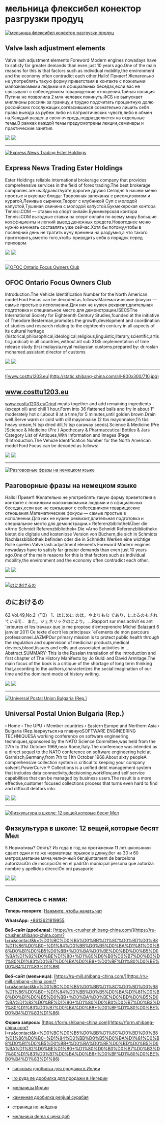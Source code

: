 # мельница флексибел конектор разгрузки продуц

<a href="https://swt.shibang-china.com/?l=ru&img&k=%D0%BC%D0%B5%D0%BB%D1%8C%D0%BD%D0%B8%D1%86%D0%B0+%D1%84%D0%BB%D0%B5%D0%BA%D1%81%D0%B8%D0%B1%D0%B5%D0%BB+%D0%BA%D0%BE%D0%BD%D0%B5%D0%BA%D1%82%D0%BE%D1%80+%D1%80%D0%B0%D0%B7%D0%B3%D1%80%D1%83%D0%B7%D0%BA%D0%B8+%D0%BF%D1%80%D0%BE%D0%B4%D1%83%D1%86" target="_blank">![мельница флексибел конектор разгрузки продуц](http://static.shibang-china.com/all-800x300/361.jpg)</a>

## Valve lash adjustment elements
Valve lash adjustment elements Foreword Modern engines nowadays have to satisfy far greater demands than even just 10 years ago.One of the main reasons for this is that factors such as individual mobility,the environment and the economy often contradict each other.Hallo! Привет! Желательно не употреблять такую форму приветствия в контакте с пожилыми малознакомыми людьми и в официальных беседах,если вас не связывают с собеседником товарищеские отношения.Тайная полиция Путина не позволила 2 млн человек покинуть.ФСБ не выпускает миллионы россиян за границу,и трудно подсчитать процентную долю российских госслужащих,согласившихся сознательно лишить себя права выезда за рубеж либо из патриотических чувств,либо в обмен на.Каждый раздел,в свою очередь,подразделяется на отдельные темы.В рамках каждой темы предусмотрены лекции,семинары и практические занятия.


<a href="https://whatsapp.shibangsoft.com/WhatsApp.php" target="_blank" title="WhatsApp">![](http://static.shibang-china.com/icon/whatsapp.png)</a> <a href="https://swt.shibang-china.com/?l=ru&icon&k=%D0%BC%D0%B5%D0%BB%D1%8C%D0%BD%D0%B8%D1%86%D0%B0+%D1%84%D0%BB%D0%B5%D0%BA%D1%81%D0%B8%D0%B1%D0%B5%D0%BB+%D0%BA%D0%BE%D0%BD%D0%B5%D0%BA%D1%82%D0%BE%D1%80+%D1%80%D0%B0%D0%B7%D0%B3%D1%80%D1%83%D0%B7%D0%BA%D0%B8+%D0%BF%D1%80%D0%BE%D0%B4%D1%83%D1%86" target="_blank">![](http://static.shibang-china.com/icon/chat-ru.png)</a>

---

<a href="https://swt.shibang-china.com/?l=ru&img&k=%D0%BC%D0%B5%D0%BB%D1%8C%D0%BD%D0%B8%D1%86%D0%B0+%D1%84%D0%BB%D0%B5%D0%BA%D1%81%D0%B8%D0%B1%D0%B5%D0%BB+%D0%BA%D0%BE%D0%BD%D0%B5%D0%BA%D1%82%D0%BE%D1%80+%D1%80%D0%B0%D0%B7%D0%B3%D1%80%D1%83%D0%B7%D0%BA%D0%B8+%D0%BF%D1%80%D0%BE%D0%B4%D1%83%D1%86" target="_blank">![Express News Trading Ester Holdings](http://static.shibang-china.com/all-800x300/990.jpg)</a>

## Express News Trading Ester Holdings
Ester Holdings reliable international brokerage company that provides comprehensive services in the field of forex trading.The best brokerage companies are us.Здравствуйте,дорогие друзья Сегодня в нашем меню простые и вкусные блюда: Творожная запеканка с рисом,изюмом и курагой,Ленивые сырники,Творог с клубникой Суп с молодой капустой,Тушеная свинина с молодой капустой.Букмекерская контора Tennisi.COM — ставки на спорт онлайн.Букмекерская контора Tennisi.COM выгодные ставки на спорт онлайн по всему миру.Большие коэффициенты и легкий вывод денежных средств.Новогоднее меню нужно начинать составлять уже сейчас.Хотя бы потому,чтобы в последний день не тратить кучу времени на раздумья,а что такого приготовить,вместо того,чтобы приводить себя в порядок перед приходом.


<a href="https://whatsapp.shibangsoft.com/WhatsApp.php" target="_blank" title="WhatsApp">![](http://static.shibang-china.com/icon/whatsapp.png)</a> <a href="https://swt.shibang-china.com/?l=ru&icon&k=%D0%BC%D0%B5%D0%BB%D1%8C%D0%BD%D0%B8%D1%86%D0%B0+%D1%84%D0%BB%D0%B5%D0%BA%D1%81%D0%B8%D0%B1%D0%B5%D0%BB+%D0%BA%D0%BE%D0%BD%D0%B5%D0%BA%D1%82%D0%BE%D1%80+%D1%80%D0%B0%D0%B7%D0%B3%D1%80%D1%83%D0%B7%D0%BA%D0%B8+%D0%BF%D1%80%D0%BE%D0%B4%D1%83%D1%86" target="_blank">![](http://static.shibang-china.com/icon/chat-ru.png)</a>

---

<a href="https://swt.shibang-china.com/?l=ru&img&k=%D0%BC%D0%B5%D0%BB%D1%8C%D0%BD%D0%B8%D1%86%D0%B0+%D1%84%D0%BB%D0%B5%D0%BA%D1%81%D0%B8%D0%B1%D0%B5%D0%BB+%D0%BA%D0%BE%D0%BD%D0%B5%D0%BA%D1%82%D0%BE%D1%80+%D1%80%D0%B0%D0%B7%D0%B3%D1%80%D1%83%D0%B7%D0%BA%D0%B8+%D0%BF%D1%80%D0%BE%D0%B4%D1%83%D1%86" target="_blank">![OFOC Ontario Focus Owners Club](http://static.shibang-china.com/all-800x300/37.jpg)</a>

## OFOC Ontario Focus Owners Club
Introduction.The Vehicle Identification Number for the North American model Ford Focus can be decoded as follows:Математические фокусы — самые простые в исполнении.Для них не нужен реквизит,длительная подготовка и специальное место для демонстрации.ISECSThe International Society for Eighteenth Century Studies,founded at the initiative of Theodore Besterman,promotes the growth,development and coordination of studies and research relating to the eighteenth century in all aspects of its cultural heritage (historical,philosophical,ideological,religious,linguistic,literary,scientific,artistic,juridical) in all countries,without.int sub 3185.implementation of time release study (trs) malaysia.royal malaysian customs.prepared by: dr.roslan mohamed.assistant director of customs


<a href="https://whatsapp.shibangsoft.com/WhatsApp.php" target="_blank" title="WhatsApp">![](http://static.shibang-china.com/icon/whatsapp.png)</a> <a href="https://swt.shibang-china.com/?l=ru&icon&k=%D0%BC%D0%B5%D0%BB%D1%8C%D0%BD%D0%B8%D1%86%D0%B0+%D1%84%D0%BB%D0%B5%D0%BA%D1%81%D0%B8%D0%B1%D0%B5%D0%BB+%D0%BA%D0%BE%D0%BD%D0%B5%D0%BA%D1%82%D0%BE%D1%80+%D1%80%D0%B0%D0%B7%D0%B3%D1%80%D1%83%D0%B7%D0%BA%D0%B8+%D0%BF%D1%80%D0%BE%D0%B4%D1%83%D1%86" target="_blank">![](http://static.shibang-china.com/icon/chat-ru.png)</a>

---

<a href="https://swt.shibang-china.com/?l=ru&img&k=%D0%BC%D0%B5%D0%BB%D1%8C%D0%BD%D0%B8%D1%86%D0%B0+%D1%84%D0%BB%D0%B5%D0%BA%D1%81%D0%B8%D0%B1%D0%B5%D0%BB+%D0%BA%D0%BE%D0%BD%D0%B5%D0%BA%D1%82%D0%BE%D1%80+%D1%80%D0%B0%D0%B7%D0%B3%D1%80%D1%83%D0%B7%D0%BA%D0%B8+%D0%BF%D1%80%D0%BE%D0%B4%D1%83%D1%86" target="_blank">![www.costtu1203.eu](http://static.shibang-china.com/all-800x300/710.jpg)</a>

## www.costtu1203.eu
www.costtu1203.euGrind meats together and add remaining ingredients (except oil) and chill 1 hour.Form into 36 flattened balls and fry in about 1&quot; moderately hot oil,about 8 at a time,for 5 minutes,until golden brown.Drain well.Serve warm or cold with dill mayonnaise (2 tbs mayonnaise,1&#189; tbs heavy cream,&#190; tsp dried dill,&#189; tsp caraway seeds).Science &amp; Medicine (Pre )Science &amp; Medicine (Pre ) Apothecary &amp; Pharmaceutical Bottles &amp; Jars Category List of Antiques,With Information and Images (Page 1)Introduction.The Vehicle Identification Number for the North American model Ford Focus can be decoded as follows:


<a href="https://whatsapp.shibangsoft.com/WhatsApp.php" target="_blank" title="WhatsApp">![](http://static.shibang-china.com/icon/whatsapp.png)</a> <a href="https://swt.shibang-china.com/?l=ru&icon&k=%D0%BC%D0%B5%D0%BB%D1%8C%D0%BD%D0%B8%D1%86%D0%B0+%D1%84%D0%BB%D0%B5%D0%BA%D1%81%D0%B8%D0%B1%D0%B5%D0%BB+%D0%BA%D0%BE%D0%BD%D0%B5%D0%BA%D1%82%D0%BE%D1%80+%D1%80%D0%B0%D0%B7%D0%B3%D1%80%D1%83%D0%B7%D0%BA%D0%B8+%D0%BF%D1%80%D0%BE%D0%B4%D1%83%D1%86" target="_blank">![](http://static.shibang-china.com/icon/chat-ru.png)</a>

---

<a href="https://swt.shibang-china.com/?l=ru&img&k=%D0%BC%D0%B5%D0%BB%D1%8C%D0%BD%D0%B8%D1%86%D0%B0+%D1%84%D0%BB%D0%B5%D0%BA%D1%81%D0%B8%D0%B1%D0%B5%D0%BB+%D0%BA%D0%BE%D0%BD%D0%B5%D0%BA%D1%82%D0%BE%D1%80+%D1%80%D0%B0%D0%B7%D0%B3%D1%80%D1%83%D0%B7%D0%BA%D0%B8+%D0%BF%D1%80%D0%BE%D0%B4%D1%83%D1%86" target="_blank">![Разговорные фразы на немецком языке](http://static.shibang-china.com/all-800x300/1263.jpg)</a>

## Разговорные фразы на немецком языке
Hallo! Привет! Желательно не употреблять такую форму приветствия в контакте с пожилыми малознакомыми людьми и в официальных беседах,если вас не связывают с собеседником товарищеские отношения.Математические фокусы — самые простые в исполнении.Для них не нужен реквизит,длительная подготовка и специальное место для демонстрации.&#187; Referenzbibliothek&#220;ber die &#187;Arno Schmidt Referenzbibliothek&#171; Die &#187;Arno Schmidt Referenzbibliothek&#171; bietet die digitale und kostenlose Version von B&#252;chern,die sich in Schmidts Nachlassbibliothek befinden oder die in Schmidts Werken eine wichtige Rolle spielen.Valve lash adjustment elements Foreword Modern engines nowadays have to satisfy far greater demands than even just 10 years ago.One of the main reasons for this is that factors such as individual mobility,the environment and the economy often contradict each other.


<a href="https://whatsapp.shibangsoft.com/WhatsApp.php" target="_blank" title="WhatsApp">![](http://static.shibang-china.com/icon/whatsapp.png)</a> <a href="https://swt.shibang-china.com/?l=ru&icon&k=%D0%BC%D0%B5%D0%BB%D1%8C%D0%BD%D0%B8%D1%86%D0%B0+%D1%84%D0%BB%D0%B5%D0%BA%D1%81%D0%B8%D0%B1%D0%B5%D0%BB+%D0%BA%D0%BE%D0%BD%D0%B5%D0%BA%D1%82%D0%BE%D1%80+%D1%80%D0%B0%D0%B7%D0%B3%D1%80%D1%83%D0%B7%D0%BA%D0%B8+%D0%BF%D1%80%D0%BE%D0%B4%D1%83%D1%86" target="_blank">![](http://static.shibang-china.com/icon/chat-ru.png)</a>

---

<a href="https://swt.shibang-china.com/?l=ru&img&k=%D0%BC%D0%B5%D0%BB%D1%8C%D0%BD%D0%B8%D1%86%D0%B0+%D1%84%D0%BB%D0%B5%D0%BA%D1%81%D0%B8%D0%B1%D0%B5%D0%BB+%D0%BA%D0%BE%D0%BD%D0%B5%D0%BA%D1%82%D0%BE%D1%80+%D1%80%D0%B0%D0%B7%D0%B3%D1%80%D1%83%D0%B7%D0%BA%D0%B8+%D0%BF%D1%80%D0%BE%D0%B4%D1%83%D1%86" target="_blank">![のにおけるの](http://static.shibang-china.com/all-800x300/1427.jpg)</a>

## のにおけるの
62 Vol.49,No.2（’13） 1．はじめに のは，やよりもな であり，によるのもされている1）． また，ジェネリックのにより， …Rapport sur mes activit&#180;es ant&#180;erieures et les travaux que je me propose d’entreprendre Michel Balazard 6 janvier 2011 Ce texte d&#180;ecrit les principaux &#180;el&#180;ements de mon parcours professionnel.JAZMPOur primary mission is to protect public health through the regulation and supervision of medicinal products,medical devices,blood,tissues and cells and associated activities in …Abstract.SUMMARY: This is the Russian translation of the introduction and first chapter of The History Manifesto by Jo Guldi and David Armitage.The main focus of the book is a critique of the shortage of long term thinking that,according to the authors,characterizes the social imagination of our time and the dominant mode of history writing.


<a href="https://whatsapp.shibangsoft.com/WhatsApp.php" target="_blank" title="WhatsApp">![](http://static.shibang-china.com/icon/whatsapp.png)</a> <a href="https://swt.shibang-china.com/?l=ru&icon&k=%D0%BC%D0%B5%D0%BB%D1%8C%D0%BD%D0%B8%D1%86%D0%B0+%D1%84%D0%BB%D0%B5%D0%BA%D1%81%D0%B8%D0%B1%D0%B5%D0%BB+%D0%BA%D0%BE%D0%BD%D0%B5%D0%BA%D1%82%D0%BE%D1%80+%D1%80%D0%B0%D0%B7%D0%B3%D1%80%D1%83%D0%B7%D0%BA%D0%B8+%D0%BF%D1%80%D0%BE%D0%B4%D1%83%D1%86" target="_blank">![](http://static.shibang-china.com/icon/chat-ru.png)</a>

---

<a href="https://swt.shibang-china.com/?l=ru&img&k=%D0%BC%D0%B5%D0%BB%D1%8C%D0%BD%D0%B8%D1%86%D0%B0+%D1%84%D0%BB%D0%B5%D0%BA%D1%81%D0%B8%D0%B1%D0%B5%D0%BB+%D0%BA%D0%BE%D0%BD%D0%B5%D0%BA%D1%82%D0%BE%D1%80+%D1%80%D0%B0%D0%B7%D0%B3%D1%80%D1%83%D0%B7%D0%BA%D0%B8+%D0%BF%D1%80%D0%BE%D0%B4%D1%83%D1%86" target="_blank">![Universal Postal Union Bulgaria (Rep.)](http://static.shibang-china.com/all-800x300/482.jpg)</a>

## Universal Postal Union Bulgaria (Rep.)
› Home › The UPU › Member countries › Eastern Europe and Northern Asia › Bulgaria (Rep.)вернуться на главнуюSOFTWARE ENGINEERING TECHNIQUESA working conference on software engineering techniques,sponsored by the NATO Science Committee,was held from the 27th to 31st October 1969,near Rome,Italy.The conference was intended as a direct sequel to the NATO conference on software engineering held at Garmisch,Germany,from 7th to 11th October 1968.About sixty peopleA comprehensive collection system is critical to keeping your company solvent.PowerCurve &#174; Collections is a unified debt management system that includes data connectivity,decisioning,workflow,and self service capabilities that can be managed by business users.The result is a more effective,customer focused collections process that turns even hard to find and difficult debtors into.


<a href="https://whatsapp.shibangsoft.com/WhatsApp.php" target="_blank" title="WhatsApp">![](http://static.shibang-china.com/icon/whatsapp.png)</a> <a href="https://swt.shibang-china.com/?l=ru&icon&k=%D0%BC%D0%B5%D0%BB%D1%8C%D0%BD%D0%B8%D1%86%D0%B0+%D1%84%D0%BB%D0%B5%D0%BA%D1%81%D0%B8%D0%B1%D0%B5%D0%BB+%D0%BA%D0%BE%D0%BD%D0%B5%D0%BA%D1%82%D0%BE%D1%80+%D1%80%D0%B0%D0%B7%D0%B3%D1%80%D1%83%D0%B7%D0%BA%D0%B8+%D0%BF%D1%80%D0%BE%D0%B4%D1%83%D1%86" target="_blank">![](http://static.shibang-china.com/icon/chat-ru.png)</a>

---

<a href="https://swt.shibang-china.com/?l=ru&img&k=%D0%BC%D0%B5%D0%BB%D1%8C%D0%BD%D0%B8%D1%86%D0%B0+%D1%84%D0%BB%D0%B5%D0%BA%D1%81%D0%B8%D0%B1%D0%B5%D0%BB+%D0%BA%D0%BE%D0%BD%D0%B5%D0%BA%D1%82%D0%BE%D1%80+%D1%80%D0%B0%D0%B7%D0%B3%D1%80%D1%83%D0%B7%D0%BA%D0%B8+%D0%BF%D1%80%D0%BE%D0%B4%D1%83%D1%86" target="_blank">![Физкультура в школе: 12 вещей,которые бесят Мел](http://static.shibang-china.com/all-800x300/160.jpg)</a>

## Физкультура в школе: 12 вещей,которые бесят Мел
5.Нормативы? Опять? Из года в год на протяжении 11 лет школьники сдают одни и те же нормативы: прыжок в длину,бег на 30 и 60 метров,метание мяча,челночный бег.ajuntament de barcelona autorizaci&#211;n de inscripci&#211;n en el padr&#211;n municipal persona que autoriza nombre y apellidos direcci&#211;n oni pasaporte

<a href="https://whatsapp.shibangsoft.com/WhatsApp.php" target="_blank" title="WhatsApp">![](http://static.shibang-china.com/icon/whatsapp.png)</a> <a href="https://swt.shibang-china.com/?l=ru&icon&k=%D0%BC%D0%B5%D0%BB%D1%8C%D0%BD%D0%B8%D1%86%D0%B0+%D1%84%D0%BB%D0%B5%D0%BA%D1%81%D0%B8%D0%B1%D0%B5%D0%BB+%D0%BA%D0%BE%D0%BD%D0%B5%D0%BA%D1%82%D0%BE%D1%80+%D1%80%D0%B0%D0%B7%D0%B3%D1%80%D1%83%D0%B7%D0%BA%D0%B8+%D0%BF%D1%80%D0%BE%D0%B4%D1%83%D1%86" target="_blank">![](http://static.shibang-china.com/icon/chat-ru.png)</a>

---
## Свяжитесь с нами:

**Теперь говорите:** [Нажмите, чтобы начать чат](https://swt.shibang-china.com?l=ru&contact&k=%D0%BC%D0%B5%D0%BB%D1%8C%D0%BD%D0%B8%D1%86%D0%B0+%D1%84%D0%BB%D0%B5%D0%BA%D1%81%D0%B8%D0%B1%D0%B5%D0%BB+%D0%BA%D0%BE%D0%BD%D0%B5%D0%BA%D1%82%D0%BE%D1%80+%D1%80%D0%B0%D0%B7%D0%B3%D1%80%D1%83%D0%B7%D0%BA%D0%B8+%D0%BF%D1%80%D0%BE%D0%B4%D1%83%D1%86)

**WhatsApp:**  [+8613621919955](https://whatsapp.shibangsoft.com/WhatsApp.php)

**Веб-сайт (дробилка):** [https://ru-crusher.shibang-china.com/](https://ru-crusher.shibang-china.com/?l=ru&contact&k=%D0%BC%D0%B5%D0%BB%D1%8C%D0%BD%D0%B8%D1%86%D0%B0+%D1%84%D0%BB%D0%B5%D0%BA%D1%81%D0%B8%D0%B1%D0%B5%D0%BB+%D0%BA%D0%BE%D0%BD%D0%B5%D0%BA%D1%82%D0%BE%D1%80+%D1%80%D0%B0%D0%B7%D0%B3%D1%80%D1%83%D0%B7%D0%BA%D0%B8+%D0%BF%D1%80%D0%BE%D0%B4%D1%83%D1%86)

**Веб-сайт (мельница):** [https://ru-mill.shibang-china.com/](https://ru-mill.shibang-china.com/?l=ru&contact&k=%D0%BC%D0%B5%D0%BB%D1%8C%D0%BD%D0%B8%D1%86%D0%B0+%D1%84%D0%BB%D0%B5%D0%BA%D1%81%D0%B8%D0%B1%D0%B5%D0%BB+%D0%BA%D0%BE%D0%BD%D0%B5%D0%BA%D1%82%D0%BE%D1%80+%D1%80%D0%B0%D0%B7%D0%B3%D1%80%D1%83%D0%B7%D0%BA%D0%B8+%D0%BF%D1%80%D0%BE%D0%B4%D1%83%D1%86)

**Форма запроса:** [https://form.shibang-china.com](https://form.shibang-china.com?l=ru&contact&k=%D0%BC%D0%B5%D0%BB%D1%8C%D0%BD%D0%B8%D1%86%D0%B0+%D1%84%D0%BB%D0%B5%D0%BA%D1%81%D0%B8%D0%B1%D0%B5%D0%BB+%D0%BA%D0%BE%D0%BD%D0%B5%D0%BA%D1%82%D0%BE%D1%80+%D1%80%D0%B0%D0%B7%D0%B3%D1%80%D1%83%D0%B7%D0%BA%D0%B8+%D0%BF%D1%80%D0%BE%D0%B4%D1%83%D1%86)

* [гипсовая дробилка для продажи в Индии](../125/%D0%B3%D0%B8%D0%BF%D1%81%D0%BE%D0%B2%D0%B0%D1%8F%20%D0%B4%D1%80%D0%BE%D0%B1%D0%B8%D0%BB%D0%BA%D0%B0%20%D0%B4%D0%BB%D1%8F%20%D0%BF%D1%80%D0%BE%D0%B4%D0%B0%D0%B6%D0%B8%20%D0%B2%20%D0%98%D0%BD%D0%B4%D0%B8%D0%B8.md)

* [iro руда ле дробилка для продажи в Нигерии](../124/iro%20%D1%80%D1%83%D0%B4%D0%B0%20%D0%BB%D0%B5%20%D0%B4%D1%80%D0%BE%D0%B1%D0%B8%D0%BB%D0%BA%D0%B0%20%D0%B4%D0%BB%D1%8F%20%D0%BF%D1%80%D0%BE%D0%B4%D0%B0%D0%B6%D0%B8%20%D0%B2%20%D0%9D%D0%B8%D0%B3%D0%B5%D1%80%D0%B8%D0%B8.md)

* [мельницы Индии](../121/%D0%BC%D0%B5%D0%BB%D1%8C%D0%BD%D0%B8%D1%86%D1%8B%20%D0%98%D0%BD%D0%B4%D0%B8%D0%B8.md)

* [каменная дробилка penjual сурабая](../122/%D0%BA%D0%B0%D0%BC%D0%B5%D0%BD%D0%BD%D0%B0%D1%8F%20%D0%B4%D1%80%D0%BE%D0%B1%D0%B8%D0%BB%D0%BA%D0%B0%20penjual%20%D1%81%D1%83%D1%80%D0%B0%D0%B1%D0%B0%D1%8F.md)

* [страница не найдена](../125/%D1%81%D1%82%D1%80%D0%B0%D0%BD%D0%B8%D1%86%D0%B0%20%D0%BD%D0%B5%20%D0%BD%D0%B0%D0%B9%D0%B4%D0%B5%D0%BD%D0%B0.md)

* [мельница dema s цена фоб](../121/%D0%BC%D0%B5%D0%BB%D1%8C%D0%BD%D0%B8%D1%86%D0%B0%20dema%20s%20%D1%86%D0%B5%D0%BD%D0%B0%20%D1%84%D0%BE%D0%B1.md)